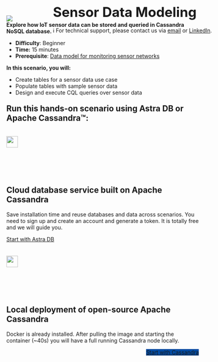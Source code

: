 <div class="top">
  <img src="https://datastax-academy.github.io/katapod-shared-assets/images/ds-academy-logo.svg" />
  <span style="position:absolute;top:20px;left:350px;font-size:2.5em"><b>Sensor Data Modeling</b></span>
  <span style="position:absolute;top:80px;left:350px;font-size:1em">ℹ️ For technical support, please contact us via <a href="mailto:aleksandr.volochnev@datastax.com">email</a> or <a href="https://dtsx.io/aleks">LinkedIn</a>.</span> 
</div>

<main>
    <div class="container px-4 py-2">
     <div class="row g-4 py-2 row-cols-1 row-cols-lg-1">
      <div class="feature col div-choice" style="width:100%">
            <b>Explore how IoT sensor data can be stored and queried in Cassandra NoSQL database.</b>
            <ul>
              <li><b>Difficulty</b>: Beginner
              <li><b>Time:</b> 15 minutes
              <li><b>Prerequisite</b>: <a href="https://www.datastax.com/learn/data-modeling-by-example/sensor-data-model" target="_blank">Data model for monitoring sensor networks</a>
            </ul>
            <b>In this scenario, you will:</b>
            <ul>
              <li>Create tables for a sensor data use case 
              <li>Populate tables with sample sensor data
              <li>Design and execute CQL queries over sensor data
            </ul>
      </div>
     </div>
    </div>
    <div class="container px-4 py-2" id="featured-2" style="margin: 0 auto;width:100%; ">
        <p style="font-size:1.5em;font-weight: bold;">Run this hands-on scenario using Astra DB or Apache Cassandra™:</p>
        <div class="row g-4 py-2 row-cols-1 row-cols-lg-3">
          <div class="feature col div-choice">
            <div style="height:100px;margin-top:35px">
              <img src="https://datastax-academy.github.io/katapod-shared-assets/images/logo-astradb.svg" height="30px"/>
            </div>
            <h2>Cloud database service built on Apache Cassandra</h2>
            <p>Save installation time and reuse databases and data across scenarios. You need to sign up and create an account and generate a token. It is totally free and we will guide you.</p>
            <a href='command:katapod.loadPage?[{"step":"step1-astra"}]' class="btn btn-primary btn-astra">
              Start with Astra DB
            </a>
          </div>
          <div class="feature col div-choice">
            <div style="height:100px;margin-top:35px">
                <img src="https://datastax-academy.github.io/katapod-shared-assets/images/logo-cassandra.png" height="30px"/>
            </div>
            <h2>Local deployment of open-source Apache Cassandra</h2>
            <p>Docker is already installed. After pulling the image and starting the container (~40s) you will have a full running Cassandra node locally.</p>
            <a href='command:katapod.loadPage?[{"step":"step1-cassandra"}]' class="btn btn-primary btn-astra" style="background-color:#024BA2;border:0px;float:right">
              Start with Cassandra
            </a>   
          </div>
        </div>
    </div>
</main>
